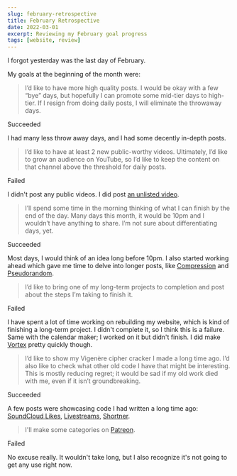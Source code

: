 ```yaml
---
slug: february-retrospective
title: February Retrospective
date: 2022-03-01
excerpt: Reviewing my February goal progress
tags: [website, review]
---
```


<script>
  import Callout from "$lib/components/base/callout.svelte";
</script>

I forgot yesterday was the last day of February.

My goals at the beginning of the month were:

> I’d like to have more high quality posts. I would be okay with a few “bye” days, but hopefully I can promote some mid-tier days to high-tier. If I resign from doing daily posts, I will eliminate the throwaway days.

<Callout type="success">Succeeded</Callout>

I had many less throw away days, and I had some decently in-depth posts.

> I’d like to have at least 2 new public-worthy videos. Ultimately, I’d like to grow an audience on YouTube, so I’d like to keep the content on that channel above the threshold for daily posts.

<Callout type="warning">Failed</Callout>

I didn't post any public videos. I did post [an unlisted video](https://www.youtube.com/watch?v=WPAhIPJNIDM).

> I’ll spend some time in the morning thinking of what I can finish by the end of the day. Many days this month, it would be 10pm and I wouldn’t have anything to share. I’m not sure about differentiating days, yet.

<Callout type="success">Succeeded</Callout>

Most days, I would think of an idea long before 10pm. I also started working ahead which gave me time to delve into longer posts, like [Compression](/compression) and [Pseudorandom](/pseudorandom).

> I’d like to bring one of my long-term projects to completion and post about the steps I’m taking to finish it.

<Callout type="warning">Failed</Callout>

I have spent a lot of time working on rebuilding my website, which is kind of finishing a long-term project. I didn't complete it, so I think this is a failure. Same with the calendar maker; I worked on it but didn't finish. I did make [Vortex](https://vortex.ihtfy.com/) pretty quickly though.

> I’d like to show my Vigenère cipher cracker I made a long time ago. I’d also like to check what other old code I have that might be interesting. This is mostly reducing regret; it would be sad if my old work died with me, even if it isn’t groundbreaking.

<Callout type="success">Succeeded</Callout>

A few posts were showcasing code I had written a long time ago: [SoundCloud Likes](/soundcloud-likes), [Livestreams](/livestreams), [Shortner](/shortner).

> I'll make some categories on [Patreon](https://www.patreon.com/IHTFY).

<Callout type="warning">Failed</Callout>

No excuse really. It wouldn't take long, but I also recognize it's not going to get any use right now.
